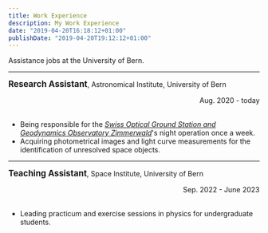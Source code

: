 ```yaml
---
title: Work Experience
description: My Work Experience
date: "2019-04-20T16:18:12+01:00"
publishDate: "2019-04-20T19:12:12+01:00"
---
```


Assistance jobs at the University of Bern.

<!--more-->

<hr style="border-top: 2px #112F41;"/>

<span style="font-size:1.2em;">**Research Assistant**</span>, Astronomical Institute, 
University of Bern <div style="text-align: right"> Aug. 2020 - today </div> <br>

- Being responsible for the
<a href="https://www.aiub.unibe.ch/research/zimmerwald_observatory/index_eng.html" target="_blank">_Swiss Optical Ground 
Station and Geodynamics Observatory Zimmerwald_</a>'s night operation once a week.
- Acquiring photometrical images and light curve measurements for the identification of unresolved space objects.

<hr style="border-top: 2px #112F41;"/>

<span style="font-size:1.2em;">**Teaching Assistant**</span>, Space Institute, 
University of Bern <div style="text-align: right"> Sep. 2022 - June 2023 </div> <br>

- Leading practicum and exercise sessions in physics for undergraduate students.



